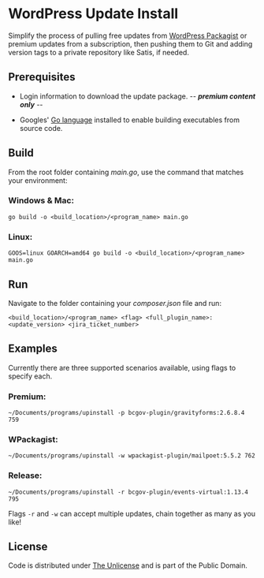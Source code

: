 # WordPress Update Install

Simplify the process of pulling free updates from [WordPress Packagist](https://repo.packagist.org) or premium updates from a subscription, then pushing them to Git and adding version tags to a private repository like Satis, if needed.

## Prerequisites

- Login information to download the update package. -- ***premium content only*** --

- Googles' [Go language](https://go.dev) installed to enable building executables from source code.

## Build

From the root folder containing *main.go*, use the command that matches your environment:

### Windows & Mac:

```console
go build -o <build_location>/<program_name> main.go
```

### Linux:

```console
GOOS=linux GOARCH=amd64 go build -o <build_location>/<program_name> main.go
```

## Run

Navigate to the folder containing your *composer.json* file and run:

```console
<build_location>/<program_name> <flag> <full_plugin_name>:<update_version> <jira_ticket_number>
```

## Examples

Currently there are three supported scenarios available, using flags to specify each.

### Premium:

```console
~/Documents/programs/upinstall -p bcgov-plugin/gravityforms:2.6.8.4 759
```

### WPackagist:

```console
~/Documents/programs/upinstall -w wpackagist-plugin/mailpoet:5.5.2 762
```

### Release:

```console
~/Documents/programs/upinstall -r bcgov-plugin/events-virtual:1.13.4 795
```

Flags `-r` and `-w` can accept multiple updates, chain together as many as you like!

## License

Code is distributed under [The Unlicense](https://github.com/nausicaan/free/blob/main/LICENSE.md) and is part of the Public Domain.
